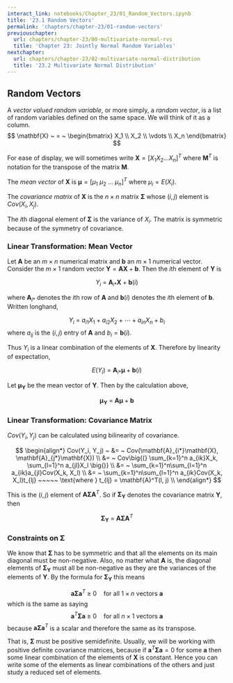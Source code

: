 ```yaml
---
interact_link: notebooks/Chapter_23/01_Random_Vectors.ipynb
title: '23.1 Random Vectors'
permalink: 'chapters/chapter-23/01-random-vectors'
previouschapter:
  url: chapters/chapter-23/00-multivariate-normal-rvs
  title: 'Chapter 23: Jointly Normal Random Variables'
nextchapter:
  url: chapters/chapter-23/02-multivariate-normal-distribution
  title: '23.2 Multivariate Normal Distribution'
---
```


## Random Vectors

A *vector valued random variable*, or more simply, a *random vector*, is a list of random variables defined on the same space. We will think of it as a column.
$$
\mathbf{X} ~ = ~ 
\begin{bmatrix}
X_1 \\
X_2 \\
\vdots \\
X_n
\end{bmatrix}
$$

For ease of display, we will sometimes write $\mathbf{X} = [X_1 X_2 \ldots X_n]^T$ where $\mathbf{M}^T$ is notation for the transpose of the matrix $\mathbf{M}$.

The *mean vector* of $\mathbf{X}$ is $\boldsymbol{\mu} = [\mu_1 ~ \mu_2 ~ \ldots ~ \mu_n]^T$ where $\mu_i = E(X_i)$.

The *covariance matrix* of $\mathbf{X}$ is the $n \times n$ matrix $\boldsymbol{\Sigma}$ whose $(i, j)$ element is $Cov(X_i, X_j)$. 

The $i$th diagonal element of $\boldsymbol{\Sigma}$ is the variance of $X_i$. The matrix is symmetric because of the symmetry of covariance.

### Linear Transformation: Mean Vector
Let $\mathbf{A}$ be an $m \times n$ numerical matrix and $\mathbf{b}$ an $m \times 1$ numerical vector. Consider the $m \times 1$ random vector  $\mathbf{Y} = \mathbf{AX} + \mathbf{b}$. Then the $i$th element of $\mathbf{Y}$ is 

$$
Y_i ~ = ~ \mathbf{A}_{i*}\mathbf{X} + \mathbf{b}(i)
$$ 

where $\mathbf{A}_{i*}$ denotes the $i$th row of $\mathbf{A}$ and $\mathbf{b}(i)$ denotes the $i$th element of $\mathbf{b}$. Written longhand,

$$
Y_i ~ = ~ a_{i1}X_1 + a_{i2}X_2 + \cdots + a_{in}X_n + b_i
$$
where $a_{ij}$ is the $(i, j)$ entry of $\mathbf{A}$ and $b_i = \mathbf{b}(i)$.

Thus $Y_i$ is a linear combination of the elements of $\mathbf{X}$. Therefore by linearity of expectation,

$$
E(Y_i) ~ = ~ \mathbf{A}_{i*} \boldsymbol{\mu} + \mathbf{b}(i)
$$

Let $\boldsymbol{\mu}_\mathbf{Y}$ be the mean vector of $\mathbf{Y}$. Then by the calculation above,

$$
\boldsymbol{\mu}_\mathbf{Y} ~ = ~ \mathbf{A} \boldsymbol{\mu} + \mathbf{b}
$$


### Linear Transformation: Covariance Matrix

$Cov(Y_i, Y_j)$ can be calculated using bilinearity of covariance.

$$
\begin{align*}
Cov(Y_i, Y_j) ~ &= ~ Cov(\mathbf{A}_{i*}\mathbf{X}, \mathbf{A}_{j*}\mathbf{X}) \\
&= ~ Cov\big{(} \sum_{k=1}^n a_{ik}X_k, \sum_{l=1}^n a_{jl}X_l \big{)} \\
&= ~ \sum_{k=1}^n\sum_{l=1}^n a_{ik}a_{jl}Cov(X_k, X_l) \\
&= ~ \sum_{k=1}^n\sum_{l=1}^n a_{ik}Cov(X_k, X_l)t_{lj} ~~~~~ \text{where } t_{lj} = \mathbf{A}^T(l, j) \\
\end{align*}
$$

This is the $(i, j)$ element of $\mathbf{A}\boldsymbol{\Sigma}\mathbf{A}^T$. So if $\boldsymbol{\Sigma}_\mathbf{Y}$ denotes the covariance matrix $\mathbf{Y}$, then

$$
\boldsymbol{\Sigma}_\mathbf{Y} ~ = ~ \mathbf{A} \boldsymbol{\Sigma} \mathbf{A}^T
$$

### Constraints on $\boldsymbol{\Sigma}$
We know that $\boldsymbol{\Sigma}$ has to be symmetric and that all the elements on its main diagonal must be non-negative. Also, no matter what $\mathbf{A}$ is, the diagonal elements of $\boldsymbol{\Sigma}_\mathbf{Y}$ must all be non-negative as they are the variances of the elements of $\mathbf{Y}$. By the formula for $\boldsymbol{\Sigma}_\mathbf{Y}$ this means

$$
\mathbf{a} \boldsymbol{\Sigma} \mathbf{a}^T ~ \ge ~ 0 ~~~~ \text{for all } 1\times n \text{ vectors } \mathbf{a}
$$
which is the same as saying
$$
\mathbf{a}^T \boldsymbol{\Sigma} \mathbf{a} ~ \ge ~ 0 ~~~~ \text{for all } n\times 1 \text{ vectors } \mathbf{a}
$$
because $\mathbf{a} \boldsymbol{\Sigma} \mathbf{a}^T$ is a scalar and therefore the same as its transpose.

That is, $\boldsymbol{\Sigma}$ must be positive semidefinite. Usually, we will be working with positive definite covariance matrices, because if $\mathbf{a}^T \boldsymbol{\Sigma} \mathbf{a} = 0$ for some $\mathbf{a}$ then some linear combination of the elements of $\mathbf{X}$ is constant. Hence you can write some of the elements as linear combinations of the others and just study a reduced set of elements.
